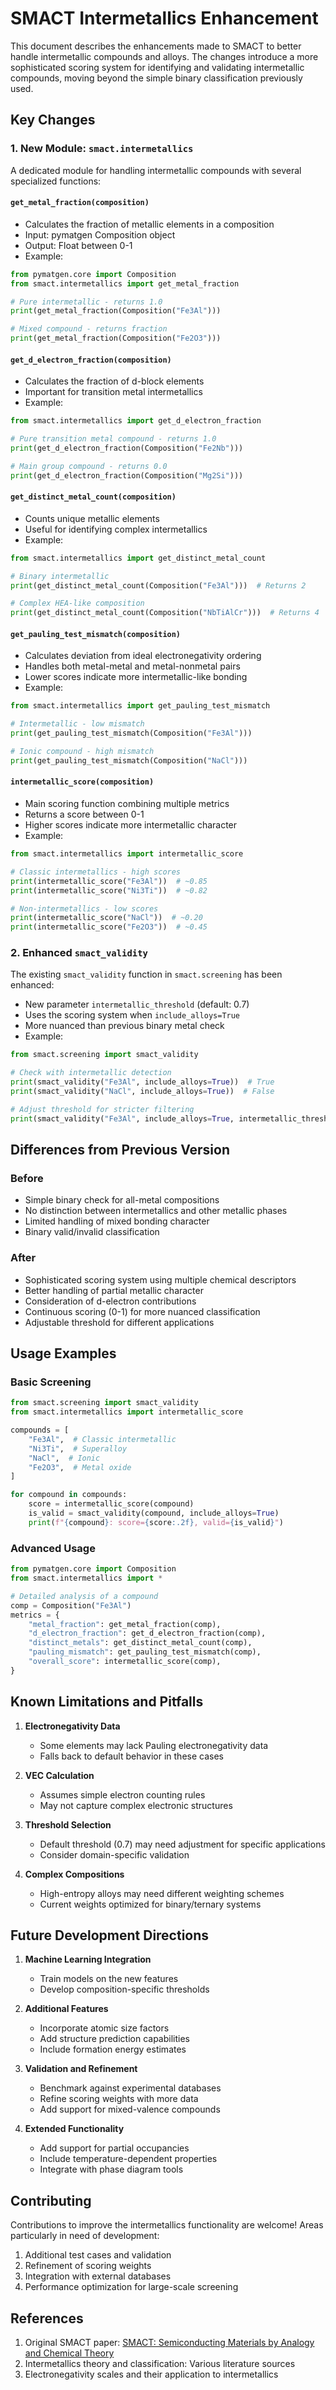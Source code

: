 # SMACT Intermetallics Enhancement

This document describes the enhancements made to SMACT to better handle intermetallic compounds and alloys. The changes introduce a more sophisticated scoring system for identifying and validating intermetallic compounds, moving beyond the simple binary classification previously used.

## Key Changes

### 1. New Module: `smact.intermetallics`

A dedicated module for handling intermetallic compounds with several specialized functions:

#### `get_metal_fraction(composition)`

- Calculates the fraction of metallic elements in a composition
- Input: pymatgen Composition object
- Output: Float between 0-1
- Example:

```python
from pymatgen.core import Composition
from smact.intermetallics import get_metal_fraction

# Pure intermetallic - returns 1.0
print(get_metal_fraction(Composition("Fe3Al")))

# Mixed compound - returns fraction
print(get_metal_fraction(Composition("Fe2O3")))
```

#### `get_d_electron_fraction(composition)`

- Calculates the fraction of d-block elements
- Important for transition metal intermetallics
- Example:

```python
from smact.intermetallics import get_d_electron_fraction

# Pure transition metal compound - returns 1.0
print(get_d_electron_fraction(Composition("Fe2Nb")))

# Main group compound - returns 0.0
print(get_d_electron_fraction(Composition("Mg2Si")))
```

#### `get_distinct_metal_count(composition)`

- Counts unique metallic elements
- Useful for identifying complex intermetallics
- Example:

```python
from smact.intermetallics import get_distinct_metal_count

# Binary intermetallic
print(get_distinct_metal_count(Composition("Fe3Al")))  # Returns 2

# Complex HEA-like composition
print(get_distinct_metal_count(Composition("NbTiAlCr")))  # Returns 4
```

#### `get_pauling_test_mismatch(composition)`

- Calculates deviation from ideal electronegativity ordering
- Handles both metal-metal and metal-nonmetal pairs
- Lower scores indicate more intermetallic-like bonding
- Example:

```python
from smact.intermetallics import get_pauling_test_mismatch

# Intermetallic - low mismatch
print(get_pauling_test_mismatch(Composition("Fe3Al")))

# Ionic compound - high mismatch
print(get_pauling_test_mismatch(Composition("NaCl")))
```

#### `intermetallic_score(composition)`

- Main scoring function combining multiple metrics
- Returns a score between 0-1
- Higher scores indicate more intermetallic character
- Example:

```python
from smact.intermetallics import intermetallic_score

# Classic intermetallics - high scores
print(intermetallic_score("Fe3Al"))  # ~0.85
print(intermetallic_score("Ni3Ti"))  # ~0.82

# Non-intermetallics - low scores
print(intermetallic_score("NaCl"))  # ~0.20
print(intermetallic_score("Fe2O3"))  # ~0.45
```

### 2. Enhanced `smact_validity`

The existing `smact_validity` function in `smact.screening` has been enhanced:

- New parameter `intermetallic_threshold` (default: 0.7)
- Uses the scoring system when `include_alloys=True`
- More nuanced than previous binary metal check
- Example:

```python
from smact.screening import smact_validity

# Check with intermetallic detection
print(smact_validity("Fe3Al", include_alloys=True))  # True
print(smact_validity("NaCl", include_alloys=True))  # False

# Adjust threshold for stricter filtering
print(smact_validity("Fe3Al", include_alloys=True, intermetallic_threshold=0.8))
```

## Differences from Previous Version

### Before

- Simple binary check for all-metal compositions
- No distinction between intermetallics and other metallic phases
- Limited handling of mixed bonding character
- Binary valid/invalid classification

### After

- Sophisticated scoring system using multiple chemical descriptors
- Better handling of partial metallic character
- Consideration of d-electron contributions
- Continuous scoring (0-1) for more nuanced classification
- Adjustable threshold for different applications

## Usage Examples

### Basic Screening

```python
from smact.screening import smact_validity
from smact.intermetallics import intermetallic_score

compounds = [
    "Fe3Al",  # Classic intermetallic
    "Ni3Ti",  # Superalloy
    "NaCl",  # Ionic
    "Fe2O3",  # Metal oxide
]

for compound in compounds:
    score = intermetallic_score(compound)
    is_valid = smact_validity(compound, include_alloys=True)
    print(f"{compound}: score={score:.2f}, valid={is_valid}")
```

### Advanced Usage

```python
from pymatgen.core import Composition
from smact.intermetallics import *

# Detailed analysis of a compound
comp = Composition("Fe3Al")
metrics = {
    "metal_fraction": get_metal_fraction(comp),
    "d_electron_fraction": get_d_electron_fraction(comp),
    "distinct_metals": get_distinct_metal_count(comp),
    "pauling_mismatch": get_pauling_test_mismatch(comp),
    "overall_score": intermetallic_score(comp),
}
```

## Known Limitations and Pitfalls

1. **Electronegativity Data**

   - Some elements may lack Pauling electronegativity data
   - Falls back to default behavior in these cases

2. **VEC Calculation**

   - Assumes simple electron counting rules
   - May not capture complex electronic structures

3. **Threshold Selection**

   - Default threshold (0.7) may need adjustment for specific applications
   - Consider domain-specific validation

4. **Complex Compositions**
   - High-entropy alloys may need different weighting schemes
   - Current weights optimized for binary/ternary systems

## Future Development Directions

1. **Machine Learning Integration**

   - Train models on the new features
   - Develop composition-specific thresholds

2. **Additional Features**

   - Incorporate atomic size factors
   - Add structure prediction capabilities
   - Include formation energy estimates

3. **Validation and Refinement**

   - Benchmark against experimental databases
   - Refine scoring weights with more data
   - Add support for mixed-valence compounds

4. **Extended Functionality**
   - Add support for partial occupancies
   - Include temperature-dependent properties
   - Integrate with phase diagram tools

## Contributing

Contributions to improve the intermetallics functionality are welcome! Areas particularly in need of development:

1. Additional test cases and validation
2. Refinement of scoring weights
3. Integration with external databases
4. Performance optimization for large-scale screening

## References

1. Original SMACT paper: [SMACT: Semiconducting Materials by Analogy and Chemical Theory](https://joss.theoj.org/papers/10.21105/joss.01361)
2. Intermetallics theory and classification: Various literature sources
3. Electronegativity scales and their application to intermetallics
